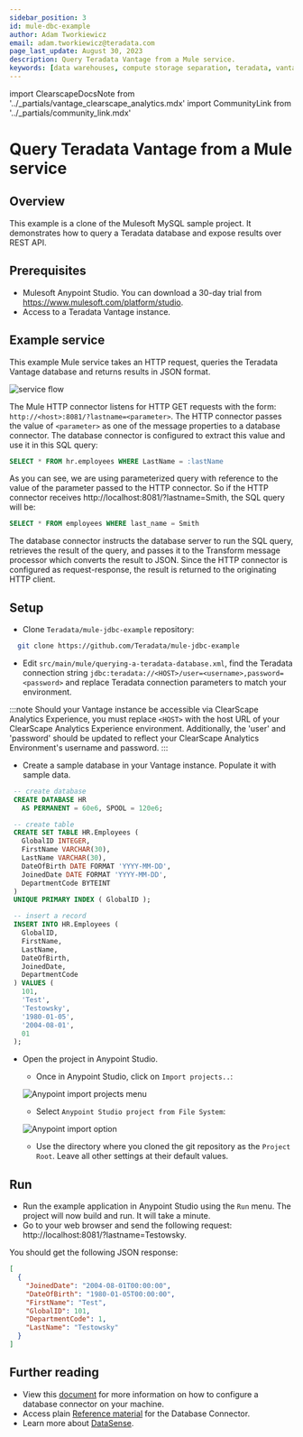 ```yaml
---
sidebar_position: 3
id: mule-dbc-example
author: Adam Tworkiewicz
email: adam.tworkiewicz@teradata.com
page_last_update: August 30, 2023
description: Query Teradata Vantage from a Mule service.
keywords: [data warehouses, compute storage separation, teradata, vantage, cloud data platform, object storage, business intelligence, enterprise analytics, Mule, JDBC, microservices]
---
```


import ClearscapeDocsNote from '../_partials/vantage_clearscape_analytics.mdx'
import CommunityLink from '../_partials/community_link.mdx'

# Query Teradata Vantage from a Mule service

## Overview

This example is a clone of the Mulesoft MySQL sample project.
It demonstrates how to query a Teradata database and expose results over REST API.

## Prerequisites

* Mulesoft Anypoint Studio. You can download a 30-day trial from https://www.mulesoft.com/platform/studio.
* Access to a Teradata Vantage instance.

<ClearscapeDocsNote />

## Example service

This example Mule service takes an HTTP request, queries the Teradata Vantage database and returns results in JSON format.

![service flow](../images/flow.png)

The Mule HTTP connector listens for HTTP GET requests with the form: `http://<host>:8081/?lastname=<parameter>`.
The HTTP connector passes the value of `<parameter>` as one of the message properties to a database connector.
The database connector is configured to extract this value and use it in this SQL query:

```sql
SELECT * FROM hr.employees WHERE LastName = :lastName
```

As you can see, we are using parameterized query with reference to the value of the parameter passed to the HTTP connector.
So if the HTTP connector receives http://localhost:8081/?lastname=Smith, the SQL query will be:

```sql
SELECT * FROM employees WHERE last_name = Smith
```

The database connector instructs the database server to run the SQL query, retrieves the result of the query, and passes it to the Transform message processor which converts the result to JSON.
Since the HTTP connector is configured as request-response, the result is returned to the originating HTTP client.

## Setup

* Clone `Teradata/mule-jdbc-example` repository:
```bash
  git clone https://github.com/Teradata/mule-jdbc-example
```

* Edit `src/main/mule/querying-a-teradata-database.xml`, find the Teradata connection string `jdbc:teradata://<HOST>/user=<username>,password=<password>` and replace Teradata connection parameters to match your environment.

:::note
Should your Vantage instance be accessible via ClearScape Analytics Experience, you must replace `<HOST>` with the host URL of your ClearScape Analytics Experience environment. Additionally, the 'user' and 'password' should be updated to reflect your ClearScape Analytics Environment's username and password.
:::

* Create a sample database in your Vantage instance.
Populate it with sample data.

```sql
 -- create database
 CREATE DATABASE HR
   AS PERMANENT = 60e6, SPOOL = 120e6;

 -- create table
 CREATE SET TABLE HR.Employees (
   GlobalID INTEGER,
   FirstName VARCHAR(30),
   LastName VARCHAR(30),
   DateOfBirth DATE FORMAT 'YYYY-MM-DD',
   JoinedDate DATE FORMAT 'YYYY-MM-DD',
   DepartmentCode BYTEINT
 )
 UNIQUE PRIMARY INDEX ( GlobalID );

 -- insert a record
 INSERT INTO HR.Employees (
   GlobalID,
   FirstName,
   LastName,
   DateOfBirth,
   JoinedDate,
   DepartmentCode
 ) VALUES (
   101,
   'Test',
   'Testowsky',
   '1980-01-05',
   '2004-08-01',
   01
 );
```

* Open the project in Anypoint Studio.
    * Once in Anypoint Studio, click on `Import projects..`:

    ![Anypoint import projects menu](../images/anypoint.import.projects.png)

    * Select `Anypoint Studio project from File System`:

    ![Anypoint import option](../images/select.import.option.png)

    * Use the directory where you cloned the git repository as the `Project Root`. Leave all other settings at their default values.

## Run

* Run the example application in Anypoint Studio using the `Run` menu.
The project will now build and run. It will take a minute.
* Go to your web browser and send the following request: http://localhost:8081/?lastname=Testowsky.

You should get the following JSON response:


```json
[
  {
    "JoinedDate": "2004-08-01T00:00:00",
    "DateOfBirth": "1980-01-05T00:00:00",
    "FirstName": "Test",
    "GlobalID": 101,
    "DepartmentCode": 1,
    "LastName": "Testowsky"
  }
]
```

## Further reading

* View this [document](http://www.mulesoft.org/documentation/display/current/Database+Connector) for more information on how to configure a database connector on your machine.
* Access plain [Reference material](http://www.mulesoft.org/documentation/display/current/Database+Connector+Reference) for the Database Connector.
* Learn more about [DataSense](http://www.mulesoft.org/documentation/display/current/DataSense).

<CommunityLink />